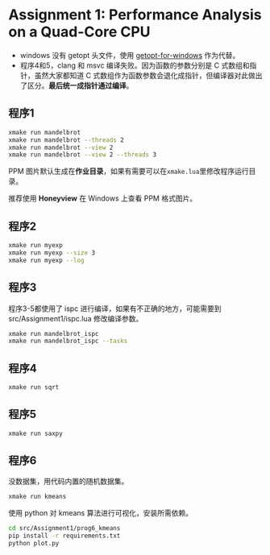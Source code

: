 # Assignment 1: Performance Analysis on a Quad-Core CPU

- windows 没有 getopt 头文件，使用 [getopt-for-windows](https://github.com/Chunde/getopt-for-windows) 作为代替。
- 程序4和5，clang 和 msvc 编译失败。因为函数的参数分别是 C 式数组和指针，虽然大家都知道 C 式数组作为函数参数会退化成指针，但编译器对此做出了区分。**最后统一成指针通过编译**。

## 程序1

```bash
xmake run mandelbrot
xmake run mandelbrot --threads 2
xmake run mandelbrot --view 2
xmake run mandelbrot --view 2 --threads 3
```

PPM 图片默认生成在**作业目录**，如果有需要可以在`xmake.lua`里修改程序运行目录。

推荐使用 **Honeyview** 在 Windows 上查看 PPM 格式图片。

## 程序2

```bash
xmake run myexp
xmake run myexp --size 3
xmake run myexp --log
```

## 程序3

程序3-5都使用了 ispc 进行编译，如果有不正确的地方，可能需要到 src/Assignment1/ispc.lua 修改编译参数。

```bash
xmake run mandelbrot_ispc
xmake run mandelbrot_ispc --tasks
```

## 程序4

```bash
xmake run sqrt
```

## 程序5

```bash
xmake run saxpy
```

## 程序6

没数据集，用代码内置的随机数据集。

```bash
xmake run kmeans
```

使用 python 对 kmeans 算法进行可视化，安装所需依赖。
```bash
cd src/Assignment1/prog6_kmeans
pip install -r requirements.txt
python plot.py
```